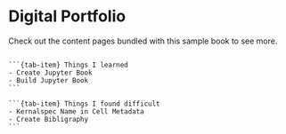 # Digital Portfolio

Check out the content pages bundled with this sample book to see more.

```{tableofcontents}
```

````{tab-set}
```{tab-item} Things I learned
- Create Jupyter Book
- Build Jupyter Book
```

```{tab-item} Things I found difficult
- Kernalspec Name in Cell Metadata
- Create Bibligraphy
```
````